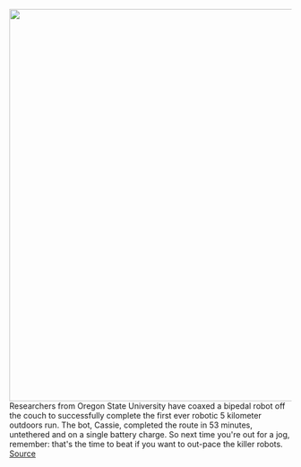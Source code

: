 <img src='https://cdn.vox-cdn.com/thumbor/rFB6u_b_Pim0KFi9aJQmkrTQmWU=/0x0:1260x842/1200x0/filters:focal(0x0:1260x842):no_upscale()/cdn.vox-cdn.com/uploads/chorus_asset/file/22745258/Screen_Shot_2021_07_28_at_12.53.48_PM.png' width='700px' /><br/>
Researchers from Oregon State University have coaxed a bipedal robot off the couch to successfully complete the first ever robotic 5 kilometer outdoors run. The bot, Cassie, completed the route in 53 minutes, untethered and on a single battery charge. So next time you're out for a jog, remember: that's the time to beat if you want to out-pace the killer robots.
<a href='https://www.theverge.com/2021/7/28/22597655/biped-robot-cassie-runs-first-robotic-outdoors-5k'> Source <a/>